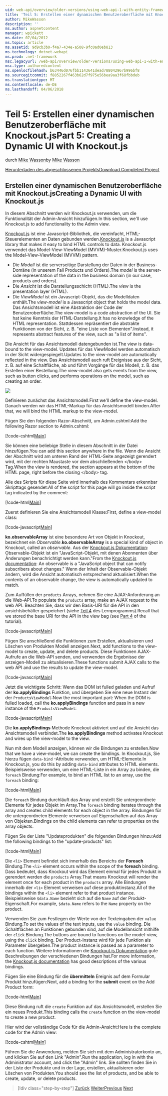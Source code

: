 ```yaml
---
uid: web-api/overview/older-versions/using-web-api-1-with-entity-framework-5/using-web-api-with-entity-framework-part-5
title: 'Teil 5: Erstellen einer dynamischen Benutzeroberfläche mit Knockout.js | Microsoft Docs'
author: MikeWasson
description: ''
ms.author: aspnetcontent
manager: wpickett
ms.date: 07/04/2012
ms.topic: article
ms.assetid: 9d9cb3b0-f4a7-434e-a508-9fc0ad0eb813
ms.technology: dotnet-webapi
ms.prod: .net-framework
msc.legacyurl: /web-api/overview/older-versions/using-web-api-1-with-entity-framework-5/using-web-api-with-entity-framework-part-5
msc.type: authoredcontent
ms.openlocfilehash: b63446d076fbb1143641dead788042967b996bf8
ms.sourcegitcommit: f8852267f463b62d7f975e56bea9aa3f68fbbdeb
ms.translationtype: MT
ms.contentlocale: de-DE
ms.lasthandoff: 04/06/2018
---
```

<a name="part-5-creating-a-dynamic-ui-with-knockoutjs"></a><span data-ttu-id="574f1-102">Teil 5: Erstellen einer dynamischen Benutzeroberfläche mit Knockout.js</span><span class="sxs-lookup"><span data-stu-id="574f1-102">Part 5: Creating a Dynamic UI with Knockout.js</span></span>
====================
<span data-ttu-id="574f1-103">durch [Mike Wasson](https://github.com/MikeWasson)</span><span class="sxs-lookup"><span data-stu-id="574f1-103">by [Mike Wasson](https://github.com/MikeWasson)</span></span>

[<span data-ttu-id="574f1-104">Herunterladen des abgeschlossenen Projekts</span><span class="sxs-lookup"><span data-stu-id="574f1-104">Download Completed Project</span></span>](http://code.msdn.microsoft.com/ASP-NET-Web-API-with-afa30545)

## <a name="creating-a-dynamic-ui-with-knockoutjs"></a><span data-ttu-id="574f1-105">Erstellen einer dynamischen Benutzeroberfläche mit Knockout.js</span><span class="sxs-lookup"><span data-stu-id="574f1-105">Creating a Dynamic UI with Knockout.js</span></span>

<span data-ttu-id="574f1-106">In diesem Abschnitt werden wir Knockout.js verwenden, um die Funktionalität der Admin-Ansicht hinzufügen.</span><span class="sxs-lookup"><span data-stu-id="574f1-106">In this section, we'll use Knockout.js to add functionality to the Admin view.</span></span>

<span data-ttu-id="574f1-107">[Knockout.js](http://knockoutjs.com/) ist eine Javascript-Bibliothek, die vereinfacht, HTML-Steuerelementen an Daten gebunden werden.</span><span class="sxs-lookup"><span data-stu-id="574f1-107">[Knockout.js](http://knockoutjs.com/) is a Javascript library that makes it easy to bind HTML controls to data.</span></span> <span data-ttu-id="574f1-108">Knockout.js verwendet das Model-View-ViewModel (MVVM)-Muster.</span><span class="sxs-lookup"><span data-stu-id="574f1-108">Knockout.js uses the Model-View-ViewModel (MVVM) pattern.</span></span>

- <span data-ttu-id="574f1-109">Die *Modell* ist die serverseitige Darstellung der Daten in der Business-Domäne (in unserem Fall Products und Orders).</span><span class="sxs-lookup"><span data-stu-id="574f1-109">The *model* is the server-side representation of the data in the business domain (in our case, products and orders).</span></span>
- <span data-ttu-id="574f1-110">Die *Ansicht* ist die Darstellungsschicht (HTML).</span><span class="sxs-lookup"><span data-stu-id="574f1-110">The *view* is the presentation layer (HTML).</span></span>
- <span data-ttu-id="574f1-111">Die *ViewModel* ist ein Javascript-Objekt, das die Modelldaten enthält.</span><span class="sxs-lookup"><span data-stu-id="574f1-111">The *view-model* is a Javascript object that holds the model data.</span></span> <span data-ttu-id="574f1-112">Das Ansichtsmodell ist eine Abstraktion der Code der Benutzeroberfläche.</span><span class="sxs-lookup"><span data-stu-id="574f1-112">The view-model is a code abstraction of the UI.</span></span> <span data-ttu-id="574f1-113">Sie hat keine Kenntnis der HTML-Darstellung.</span><span class="sxs-lookup"><span data-stu-id="574f1-113">It has no knowledge of the HTML representation.</span></span> <span data-ttu-id="574f1-114">Stattdessen repräsentiert die abstrakte Funktionen von der Sicht, z. B. "eine Liste von Elementen".</span><span class="sxs-lookup"><span data-stu-id="574f1-114">Instead, it represents abstract features of the view, such as "a list of items".</span></span>

<span data-ttu-id="574f1-115">Die Ansicht für das Ansichtsmodell datengebunden ist.</span><span class="sxs-lookup"><span data-stu-id="574f1-115">The view is data-bound to the view-model.</span></span> <span data-ttu-id="574f1-116">Updates für das ViewModel werden automatisch in der Sicht widergespiegelt.</span><span class="sxs-lookup"><span data-stu-id="574f1-116">Updates to the view-model are automatically reflected in the view.</span></span> <span data-ttu-id="574f1-117">Das Ansichtsmodell auch ruft Ereignisse aus der Sicht, z. B. auf eine Schaltfläche, ab und führt Vorgänge für das Modell, z. B. das Erstellen einer Bestellung.</span><span class="sxs-lookup"><span data-stu-id="574f1-117">The view-model also gets events from the view, such as button clicks, and performs operations on the model, such as creating an order.</span></span>

![](using-web-api-with-entity-framework-part-5/_static/image1.png)

<span data-ttu-id="574f1-118">Definieren zunächst das Ansichtsmodell.</span><span class="sxs-lookup"><span data-stu-id="574f1-118">First we'll define the view-model.</span></span> <span data-ttu-id="574f1-119">Danach werden wir das HTML-Markup für das Ansichtsmodell binden.</span><span class="sxs-lookup"><span data-stu-id="574f1-119">After that, we will bind the HTML markup to the view-model.</span></span>

<span data-ttu-id="574f1-120">Fügen Sie den folgenden Razor-Abschnitt, um Admin.cshtml:</span><span class="sxs-lookup"><span data-stu-id="574f1-120">Add the following Razor section to Admin.cshtml:</span></span>

[!code-cshtml[Main](using-web-api-with-entity-framework-part-5/samples/sample1.cshtml)]

<span data-ttu-id="574f1-121">Sie können eine beliebige Stelle in diesem Abschnitt in der Datei hinzufügen.</span><span class="sxs-lookup"><span data-stu-id="574f1-121">You can add this section anywhere in the file.</span></span> <span data-ttu-id="574f1-122">Wenn die Ansicht der Abschnitt wird am unteren Rand der HTML-Seite angezeigt gerendert wird, mit der rechten Maustaste vor dem abschließenden &lt;/body&gt; Tag.</span><span class="sxs-lookup"><span data-stu-id="574f1-122">When the view is rendered, the section appears at the bottom of the HTML page, right before the closing &lt;/body&gt; tag.</span></span>

<span data-ttu-id="574f1-123">Alle des Skripts für diese Seite wird innerhalb des Kommentars erkennbar Skripttags gesendet:</span><span class="sxs-lookup"><span data-stu-id="574f1-123">All of the script for this page will go inside the script tag indicated by the comment:</span></span>

[!code-html[Main](using-web-api-with-entity-framework-part-5/samples/sample2.html)]

<span data-ttu-id="574f1-124">Zuerst definieren Sie eine Ansichtsmodell Klasse:</span><span class="sxs-lookup"><span data-stu-id="574f1-124">First, define a view-model class:</span></span>

[!code-javascript[Main](using-web-api-with-entity-framework-part-5/samples/sample3.js)]

<span data-ttu-id="574f1-125">**ko.observableArray** ist eine besondere Art von Objekt in Knockout, bezeichnet ein *Observable*.</span><span class="sxs-lookup"><span data-stu-id="574f1-125">**ko.observableArray** is a special kind of object in Knockout, called an *observable*.</span></span> <span data-ttu-id="574f1-126">Aus der [Knockout.js Dokumentation](http://knockoutjs.com/documentation/observables.html): Observable-Objekt ist ein "JavaScript-Objekt, mit denen Abonnenten über Änderungen benachrichtigt werden kann."</span><span class="sxs-lookup"><span data-stu-id="574f1-126">From the [Knockout.js documentation](http://knockoutjs.com/documentation/observables.html): An observable is a "JavaScript object that can notify subscribers about changes."</span></span> <span data-ttu-id="574f1-127">Wenn der Inhalt der Observable-Objekt ändern, wird die Ansicht automatisch entsprechend aktualisiert.</span><span class="sxs-lookup"><span data-stu-id="574f1-127">When the contents of an observable change, the view is automatically updated to match.</span></span>

<span data-ttu-id="574f1-128">Zum Auffüllen der `products` Arrays, nehmen Sie eine AJAX-Anforderung an die Web-API.</span><span class="sxs-lookup"><span data-stu-id="574f1-128">To populate the `products` array, make an AJAX request to the web API.</span></span> <span data-ttu-id="574f1-129">Beachten Sie, dass wir den Basis-URI für die API in den ansichtsbehälter gespeichert (siehe [Teil 4](using-web-api-with-entity-framework-part-4.md) des Lernprogramms).</span><span class="sxs-lookup"><span data-stu-id="574f1-129">Recall that we stored the base URI for the API in the view bag (see [Part 4](using-web-api-with-entity-framework-part-4.md) of the tutorial).</span></span>

[!code-javascript[Main](using-web-api-with-entity-framework-part-5/samples/sample4.js?highlight=5)]

<span data-ttu-id="574f1-130">Fügen Sie anschließend die Funktionen zum Erstellen, aktualisieren und Löschen von Produkten Modell anzeigen.</span><span class="sxs-lookup"><span data-stu-id="574f1-130">Next, add functions to the view-model to create, update, and delete products.</span></span> <span data-ttu-id="574f1-131">Diese Funktionen AJAX-Aufrufe an die Web-API senden, und verwenden die Ergebnisse der anzeigen-Modell zu aktualisieren.</span><span class="sxs-lookup"><span data-stu-id="574f1-131">These functions submit AJAX calls to the web API and use the results to update the view-model.</span></span>

[!code-javascript[Main](using-web-api-with-entity-framework-part-5/samples/sample5.js?highlight=7)]

<span data-ttu-id="574f1-132">Jetzt die wichtigste Schritt: Wenn das DOM ist fulled geladen und Aufruf der **ko.applyBindings** Funktion, und übergeben Sie eine neue Instanz der der `ProductsViewModel`:</span><span class="sxs-lookup"><span data-stu-id="574f1-132">Now the most important part: When the DOM is fulled loaded, call the **ko.applyBindings** function and pass in a new instance of the `ProductsViewModel`:</span></span>

[!code-javascript[Main](using-web-api-with-entity-framework-part-5/samples/sample6.js)]

<span data-ttu-id="574f1-133">Die **ko.applyBindings** Methode Knockout aktiviert und auf die Ansicht das Ansichtsmodell verbindet.</span><span class="sxs-lookup"><span data-stu-id="574f1-133">The **ko.applyBindings** method activates Knockout and wires up the view-model to the view.</span></span>

<span data-ttu-id="574f1-134">Nun mit dem Modell anzeigen, können wir die Bindungen zu erstellen.</span><span class="sxs-lookup"><span data-stu-id="574f1-134">Now that we have a view-model, we can create the bindings.</span></span> <span data-ttu-id="574f1-135">In Knockout.js, Sie hierzu fügen `data-bind` -Attribute verwenden, um HTML-Elemente.</span><span class="sxs-lookup"><span data-stu-id="574f1-135">In Knockout.js, you do this by adding `data-bind` attributes to HTML elements.</span></span> <span data-ttu-id="574f1-136">Beispielsweise verwenden, um eine HTML-Liste in ein Array zu binden, die `foreach` Bindung:</span><span class="sxs-lookup"><span data-stu-id="574f1-136">For example, to bind an HTML list to an array, use the `foreach` binding:</span></span>

[!code-html[Main](using-web-api-with-entity-framework-part-5/samples/sample7.html?highlight=1)]

<span data-ttu-id="574f1-137">Die `foreach` Bindung durchläuft das Array und erstellt Sie untergeordnete Elemente für jedes Objekt im Array.</span><span class="sxs-lookup"><span data-stu-id="574f1-137">The `foreach` binding iterates through the array and creates child elements for each object in the array.</span></span> <span data-ttu-id="574f1-138">Bindungen für die untergeordneten Elemente verweisen auf Eigenschaften auf das Array von Objekten.</span><span class="sxs-lookup"><span data-stu-id="574f1-138">Bindings on the child elements can refer to properties on the array objects.</span></span>

<span data-ttu-id="574f1-139">Fügen Sie der Liste "Updateprodukten" die folgenden Bindungen hinzu:</span><span class="sxs-lookup"><span data-stu-id="574f1-139">Add the following bindings to the "update-products" list:</span></span>

[!code-html[Main](using-web-api-with-entity-framework-part-5/samples/sample8.html)]

<span data-ttu-id="574f1-140">Die `<li>` Element befindet sich innerhalb des Bereichs der **Foreach** Bindung.</span><span class="sxs-lookup"><span data-stu-id="574f1-140">The `<li>` element occurs within the scope of the **foreach** binding.</span></span> <span data-ttu-id="574f1-141">Dass bedeutet, dass Knockout wird das Element einmal für jedes Produkt in gerendert werden die `products` Array.</span><span class="sxs-lookup"><span data-stu-id="574f1-141">That means Knockout will render the element once for each product in the `products` array.</span></span> <span data-ttu-id="574f1-142">Alle Bindungen innerhalb der `<li>` Element verweisen auf diese produktinstanz.</span><span class="sxs-lookup"><span data-stu-id="574f1-142">All of the bindings within the `<li>` element refer to that product instance.</span></span> <span data-ttu-id="574f1-143">Beispielsweise `$data.Name` bezieht sich auf die `Name` auf der Produkt-Eigenschaft.</span><span class="sxs-lookup"><span data-stu-id="574f1-143">For example, `$data.Name` refers to the `Name` property on the product.</span></span>

<span data-ttu-id="574f1-144">Verwenden Sie zum Festlegen der Werte von der Texteingaben der `value` Bindung.</span><span class="sxs-lookup"><span data-stu-id="574f1-144">To set the values of the text inputs, use the `value` binding.</span></span> <span data-ttu-id="574f1-145">Die Schaltflächen an Funktionen gebunden sind, auf die Modellansicht mithilfe der `click` Bindung.</span><span class="sxs-lookup"><span data-stu-id="574f1-145">The buttons are bound to functions on the model-view, using the `click` binding.</span></span> <span data-ttu-id="574f1-146">Der Product-Instanz wird für jede Funktion als Parameter übergeben.</span><span class="sxs-lookup"><span data-stu-id="574f1-146">The product instance is passed as a parameter to each function.</span></span> <span data-ttu-id="574f1-147">Weitere Informationen die [Knockout.js Dokumentation](http://knockoutjs.com/documentation/observables.html) gute Beschreibungen der verschiedenen Bindungen hat.</span><span class="sxs-lookup"><span data-stu-id="574f1-147">For more information, the [Knockout.js documentation](http://knockoutjs.com/documentation/observables.html) has good descriptions of the various bindings.</span></span>

<span data-ttu-id="574f1-148">Fügen Sie eine Bindung für die **übermitteln** Ereignis auf dem Formular Produkt hinzufügen:</span><span class="sxs-lookup"><span data-stu-id="574f1-148">Next, add a binding for the **submit** event on the Add Product form:</span></span>

[!code-html[Main](using-web-api-with-entity-framework-part-5/samples/sample9.html)]

<span data-ttu-id="574f1-149">Diese Bindung ruft die `create` Funktion auf das Ansichtsmodell, erstellen Sie ein neues Produkt.</span><span class="sxs-lookup"><span data-stu-id="574f1-149">This binding calls the `create` function on the view-model to create a new product.</span></span>

<span data-ttu-id="574f1-150">Hier wird der vollständige Code für die Admin-Ansicht:</span><span class="sxs-lookup"><span data-stu-id="574f1-150">Here is the complete code for the Admin view:</span></span>

[!code-cshtml[Main](using-web-api-with-entity-framework-part-5/samples/sample10.cshtml)]

<span data-ttu-id="574f1-151">Führen Sie die Anwendung, melden Sie sich mit dem Administratorkonto an, und klicken Sie auf den Link "Admin".</span><span class="sxs-lookup"><span data-stu-id="574f1-151">Run the application, log in with the Administrator account, and click the "Admin" link.</span></span> <span data-ttu-id="574f1-152">Sie sollten finden Sie in der Liste der Produkte und in der Lage, erstellen, aktualisieren oder Löschen von Produkten.</span><span class="sxs-lookup"><span data-stu-id="574f1-152">You should see the list of products, and be able to create, update, or delete products.</span></span>

> [!div class="step-by-step"]
> <span data-ttu-id="574f1-153">[Zurück](using-web-api-with-entity-framework-part-4.md)
> [Weiter](using-web-api-with-entity-framework-part-6.md)</span><span class="sxs-lookup"><span data-stu-id="574f1-153">[Previous](using-web-api-with-entity-framework-part-4.md)
[Next](using-web-api-with-entity-framework-part-6.md)</span></span>

